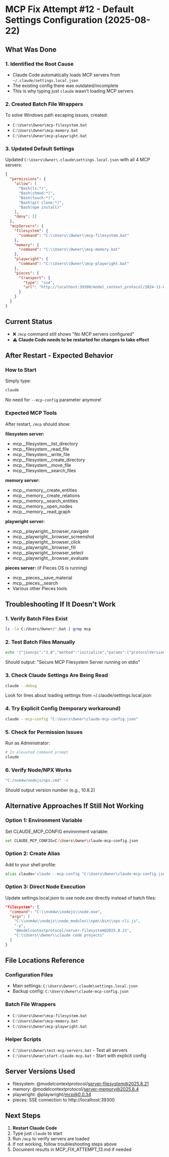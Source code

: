 # MCP Fix Attempt #12 - Default Settings Configuration (2025-08-22)

## What Was Done

### 1. Identified the Root Cause
- Claude Code automatically loads MCP servers from `~/.claude/settings.local.json`
- The existing config there was outdated/incomplete
- This is why typing just `claude` wasn't loading MCP servers

### 2. Created Batch File Wrappers
To solve Windows path escaping issues, created:
- `C:\Users\Owner\mcp-filesystem.bat`
- `C:\Users\Owner\mcp-memory.bat`
- `C:\Users\Owner\mcp-playwright.bat`

### 3. Updated Default Settings
Updated `C:\Users\Owner\.claude\settings.local.json` with all 4 MCP servers:

```json
{
  "permissions": {
    "allow": [
      "Bash(ls:*)",
      "Bash(chmod:*)",
      "Bash(touch:*)",
      "Bash(git clone:*)",
      "Bash(npm install)"
    ],
    "deny": []
  },
  "mcpServers": {
    "filesystem": {
      "command": "C:\\Users\\Owner\\mcp-filesystem.bat"
    },
    "memory": {
      "command": "C:\\Users\\Owner\\mcp-memory.bat"
    },
    "playwright": {
      "command": "C:\\Users\\Owner\\mcp-playwright.bat"
    },
    "pieces": {
      "transport": {
        "type": "sse",
        "url": "http://localhost:39300/model_context_protocol/2024-11-05/sse"
      }
    }
  }
}
```

## Current Status
- ❌ `/mcp` command still shows "No MCP servers configured"
- ⚠️ **Claude Code needs to be restarted for changes to take effect**

## After Restart - Expected Behavior

### How to Start
Simply type:
```bash
claude
```

No need for `--mcp-config` parameter anymore!

### Expected MCP Tools
After restart, `/mcp` should show:

**filesystem server:**
- mcp__filesystem__list_directory
- mcp__filesystem__read_file
- mcp__filesystem__write_file
- mcp__filesystem__create_directory
- mcp__filesystem__move_file
- mcp__filesystem__search_files

**memory server:**
- mcp__memory__create_entities
- mcp__memory__create_relations
- mcp__memory__search_entities
- mcp__memory__open_nodes
- mcp__memory__read_graph

**playwright server:**
- mcp__playwright__browser_navigate
- mcp__playwright__browser_screenshot
- mcp__playwright__browser_click
- mcp__playwright__browser_fill
- mcp__playwright__browser_select
- mcp__playwright__browser_evaluate

**pieces server:** (if Pieces OS is running)
- mcp__pieces__save_material
- mcp__pieces__search
- Various other Pieces tools

## Troubleshooting If It Doesn't Work

### 1. Verify Batch Files Exist
```bash
ls -la C:/Users/Owner/*.bat | grep mcp
```

### 2. Test Batch Files Manually
```bash
echo '{"jsonrpc":"2.0","method":"initialize","params":{"protocolVersion":"1.0.0","clientInfo":{"name":"test","version":"1.0"},"capabilities":{}},"id":1}' | "C:/Users/Owner/mcp-filesystem.bat"
```
Should output: "Secure MCP Filesystem Server running on stdio"

### 3. Check Claude Settings Are Being Read
```bash
claude --debug
```
Look for lines about loading settings from ~/.claude/settings.local.json

### 4. Try Explicit Config (temporary workaround)
```bash
claude --mcp-config "C:\Users\Owner\claude-mcp-config.json"
```

### 5. Check for Permission Issues
Run as Administrator:
```bash
# In elevated command prompt
claude
```

### 6. Verify Node/NPX Works
```bash
"C:/nvm4w/nodejs/npx.cmd" -v
```
Should output version number (e.g., 10.8.2)

## Alternative Approaches If Still Not Working

### Option 1: Environment Variable
Set CLAUDE_MCP_CONFIG environment variable:
```bash
set CLAUDE_MCP_CONFIG=C:\Users\Owner\claude-mcp-config.json
```

### Option 2: Create Alias
Add to your shell profile:
```bash
alias claude='claude --mcp-config "C:\Users\Owner\claude-mcp-config.json"'
```

### Option 3: Direct Node Execution
Update settings.local.json to use node.exe directly instead of batch files:
```json
"filesystem": {
  "command": "C:\\nvm4w\\nodejs\\node.exe",
  "args": [
    "C:\\nvm4w\\nodejs\\node_modules\\npm\\bin\\npx-cli.js",
    "-y",
    "@modelcontextprotocol/server-filesystem@2025.8.21",
    "C:\\Users\\Owner\\claude code projects"
  ]
}
```

## File Locations Reference

### Configuration Files
- Main settings: `C:\Users\Owner\.claude\settings.local.json`
- Backup config: `C:\Users\Owner\claude-mcp-config.json`

### Batch File Wrappers
- `C:\Users\Owner\mcp-filesystem.bat`
- `C:\Users\Owner\mcp-memory.bat`
- `C:\Users\Owner\mcp-playwright.bat`

### Helper Scripts
- `C:\Users\Owner\test-mcp-servers.bat` - Test all servers
- `C:\Users\Owner\start-claude-mcp.bat` - Start with explicit config

## Server Versions Used
- filesystem: @modelcontextprotocol/server-filesystem@2025.8.21
- memory: @modelcontextprotocol/server-memory@2025.8.4
- playwright: @playwright/mcp@0.0.34
- pieces: SSE connection to http://localhost:39300

## Next Steps
1. **Restart Claude Code**
2. Type just `claude` to start
3. Run `/mcp` to verify servers are loaded
4. If not working, follow troubleshooting steps above
5. Document results in MCP_FIX_ATTEMPT_13.md if needed